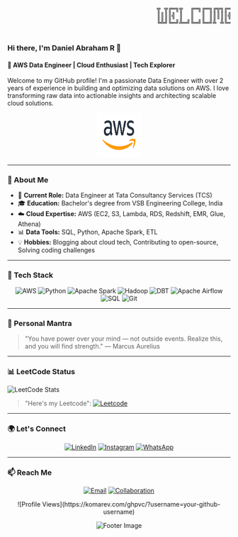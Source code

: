 <p align = "center" >
  <pre>
                                        ╦ ╦╔═╗╦  ╔═╗╔═╗╔╦╗╔═╗  ╦ ╦╔═╗╦═╗╔═╗  ┬
                                        ║║║║╣ ║  ║  ║ ║║║║║╣   ╠═╣║╣ ╠╦╝║╣   │
                                        ╚╩╝╚═╝╩═╝╚═╝╚═╝╩ ╩╚═╝  ╩ ╩╚═╝╩╚═╚═╝  o
  </pre>
</p>

### Hi there, I'm Daniel Abraham R 👋

#### 🚀 AWS Data Engineer | Cloud Enthusiast | Tech Explorer

Welcome to my GitHub profile! I'm a passionate Data Engineer with over 2 years of experience in building and optimizing data solutions on AWS. I love transforming raw data into actionable insights and architecting scalable cloud solutions.

<p align="center">
  <img width="100" height="100" src="aws badge.svg" alt="AWS Badge" />
</p>

---

### 🌟 About Me
- 💼 **Current Role:** Data Engineer at Tata Consultancy Services (TCS)
- 🎓 **Education:** Bachelor's degree from VSB Engineering College, India
- ☁️ **Cloud Expertise:** AWS (EC2, S3, Lambda, RDS, Redshift, EMR, Glue, Athena)
- 📊 **Data Tools:** SQL, Python, Apache Spark, ETL
- 💡 **Hobbies:** Blogging about cloud tech, Contributing to open-source, Solving coding challenges

---

### 🔧 Tech Stack
<p align="center">
  <img src="https://img.shields.io/badge/AWS-232F3E?style=for-the-badge&logo=amazon-aws&logoColor=white" alt="AWS">
  <img src="https://img.shields.io/badge/Python-3776AB?style=for-the-badge&logo=python&logoColor=white" alt="Python">
  <img src="https://img.shields.io/badge/Apache%20Spark-E25A1C?style=for-the-badge&logo=apachespark&logoColor=white" alt="Apache Spark">
  <img src="https://img.shields.io/badge/Hadoop-66CCFF?style=for-the-badge&logo=apache-hadoop&logoColor=white" alt="Hadoop">
  <img src="https://img.shields.io/badge/DBT-FF69B4?style=for-the-badge&logo=dbt&logoColor=white" alt="DBT">
  <img src="https://img.shields.io/badge/Apache%20Airflow-017CEE?style=for-the-badge&logo=apache-airflow&logoColor=white" alt="Apache Airflow">
  <img src="https://img.shields.io/badge/SQL-4479A1?style=for-the-badge&logo=postgresql&logoColor=white" alt="SQL">
  <img src="https://img.shields.io/badge/Git-F05032?style=for-the-badge&logo=git&logoColor=white" alt="Git">
</p>

---

### 💬 Personal Mantra
> "You have power over your mind — not outside events. Realize this, and you will find strength." — Marcus Aurelius

---
### 📊 LeetCode Status
![LeetCode Stats](https://leetcard.jacoblin.cool/DannyBoy3310?theme=dark&font=Taviraj&ext=heatmap)
> "Here's my Leetcode":   <a href="https://leetcode.com/u/DannyBoy3310/"><img src="https://img.shields.io/badge/LeetCode-000000?style=for-the-badge&logo=LeetCode&logoColor=" alt="Leetcode"></a>

___
### 🌍 Let's Connect
<p align="center">
  <a href="https://www.linkedin.com/in/daniel-abraham-r/"><img src="https://img.shields.io/badge/LinkedIn-0A66C2?style=for-the-badge&logo=linkedin&logoColor=white" alt="LinkedIn"></a>
 <a href="https://www.instagram.com/_urs_abraham_samuel_/"><img src="https://img.shields.io/badge/Instagram-E4405F?style=for-the-badge&logo=instagram&logoColor=white" alt="Instagram"></a>
  <a href="https://wa.me/8870301070"><img src="https://img.shields.io/badge/WhatsApp-25D366?style=for-the-badge&logo=whatsapp&logoColor=white" alt="WhatsApp"></a>
</p>

</p>

---

### 📫 Reach Me
<p align="center">
  <a href="mailto:abrahamsamuel3310@gmail.com"><img src="https://img.shields.io/badge/Email-D14836?style=for-the-badge&logo=gmail&logoColor=white" alt="Email"></a>
  <a href="https://github.com/DannyBoy3310"><img src="https://img.shields.io/badge/Open%20to%20Collaboration-28A745?style=for-the-badge&logo=github&logoColor=white" alt="Collaboration"></a>
</p>

<p align="center">
![Profile Views](https://komarev.com/ghpvc/?username=your-github-username)
</p>

<p align="center">
  <img src="https://user-images.githubusercontent.com/your-footer-image.png" alt="Footer Image" />
</p>
